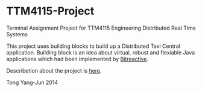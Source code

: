  TTM4115-Project
===============

Terminal Assignment Project for TTM4115 Engineering Distributed Real Time Systems

This project uses building blocks to build up a Distributed Taxi Central application. Building block is an idea about virtual, robust and flexiable Java applications which had been implemented by [Bitreactive](http://www.bitreactive.com/).

Describetion about the project is [here](http://www.item.ntnu.no/_media/studies/courses/ttm4115/termassignment2014v3.pdf).

Tong Yang-Jun 2014
